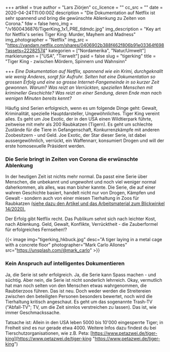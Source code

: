 +++
artikel = true
author = "Lars Ziörjen"
cc_licence = ""
cc_src = ""
date = 2020-04-24T11:00:00Z
description = "Die Dokumentation auf Netflix ist sehr spannend und bring die gewünschte Ablenkung zu Zeiten von Corona."
fdw = false
hero_img = "/v1600436876/TigerKing_1x1_PRE_tldmdc.jpg"
img_description = "Key art for Netflix's series Tiger King: Murder, Mayhem and Madness"
img_photographer = "Netflix"
img_src = "https://vandam.netflix.com/shares/0406902b388f462f806b91e03364f698?assets=22282574"
kategorien = ["Nordamerika", "Natur/Umwelt"]
markierungen = ["USA", "Tierwelt"]
paid = false
slug = "tigerking"
title = "Tiger King - zwischen Mördern, Spinnern und Wahnsinn"

+++
_Eine Dokumentation auf Netflix, spannend wie ein Krimi, durchgeknallt wie wenig Anderes, sorgt für Aufruhr. Selten hat eine Dokumentation so grossen Erfolg und eine so grosse Internet-Fangemeinde in so kurzer Zeit gewonnen. Warum? Was reizt an Verrückten, speziellen Menschen mit krimineller Geschichte? Was reizt an einer Sendung, deren Ende man nach wenigen Minuten bereits kennt?_

Häufig sind Serien erfolgreich, wenn es um folgende Dinge geht: Gewalt, Kriminalität, spezielle Hauptdarsteller, Ungewöhnliches. Tiger King vereint alles. Es geht um Joe Exotic, der in den USA einen Wildtierpark führte, zeitweise mit mehr als 200 Raubkatzen (Tigern). Es geht um schlechte Zustände für die Tiere in Gefangenschaft, Konkurrenzkämpfe mit anderen Zoobesitzern - und Geld. Joe Exotic, der Star dieser Serie, ist dabei aussergewöhnlich, verrückt, ein Waffennarr, konsumiert Drogen und will der erste homosexuelle Präsident werden.

### Die Serie bringt in Zeiten von Corona die erwünschte Ablenkung

In der heutigen Zeit ist nichts mehr normal. Da passt eine Serie über Menschen, die unbekannt und ungewohnt und noch viel weniger normal daherkommen, als alles, was man bisher kannte. Die Serie, die auf einer wahren Geschichte basiert, handelt nicht nur von Drogen, Kämpfen und Gewalt - sondern auch von einer miesen Tierhaltung in Zoos für Raubkatzen [(siehe dazu den Artikel und das Arbeitsmaterial zum Blickwinkel 14/2020).](https://www.chinderzytig.ch/blickwinkel)

Der Erfolg gibt Netflix recht. Das Publikum sehnt sich nach leichter Kost, nach Ablenkung. Geld, Gewalt, Konflikte, Verrücktheit - die Zauberformel für erfolgreiches Fernsehen!?

{{< image img="tigerking_hkbuck.jpg" desc="A tiger laying in a metal cage with a concrete floor" photographer="Mark Carlo Allones" src="https://unsplash.com/@mark_carlo" >}}

### Kein Anspruch auf intelligentes Dokumentieren

Ja, die Serie ist sehr erfolgreich. Ja, die Serie kann Spass machen - und süchtig. Aber nein, die Serie ist nicht sonderlich lehrreich. Okay, vermutlich hat man noch selten von den Menschen etwas wahrgenommen, die Raubtierzoos führen. Das ist neu. Doch weder werden die Streitereien zwischen den beteiligten Personen besonders bewertet, noch wird die Tierhaltung kritisch angeschaut. Es geht um das sogenannte Trash-TV ("Abfall-TV"; TV, um die Zeit sinnlos verstreichen zu lassen). Das ist, wie immer Geschmackssache.

Tatsache ist: Allein in den USA leben 5000 bis 10'000 eingesperrte Tiger; in Freiheit sind es nur gerade etwa 4000. Weitere Infos dazu findest du bei Tierschutzorganisationen, wie z.B. Peta: [https://www.petazwei.de/tiger-king](https://www.petazwei.de/tiger-king "https://www.petazwei.de/tiger-king")